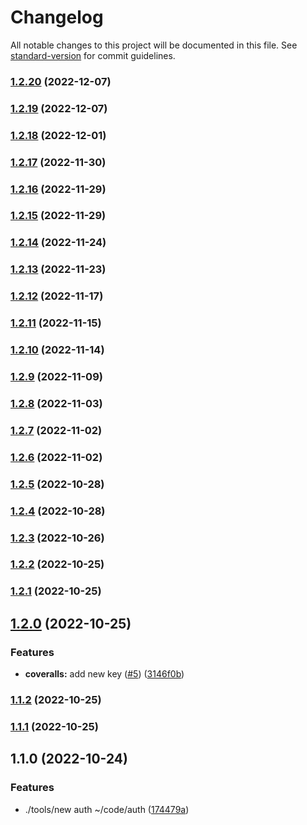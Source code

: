 # Changelog

All notable changes to this project will be documented in this file. See [standard-version](https://github.com/conventional-changelog/standard-version) for commit guidelines.

### [1.2.20](https://github.com/alexfalkowski/auth/compare/v1.2.19...v1.2.20) (2022-12-07)

### [1.2.19](https://github.com/alexfalkowski/auth/compare/v1.2.18...v1.2.19) (2022-12-07)

### [1.2.18](https://github.com/alexfalkowski/auth/compare/v1.2.17...v1.2.18) (2022-12-01)

### [1.2.17](https://github.com/alexfalkowski/auth/compare/v1.2.16...v1.2.17) (2022-11-30)

### [1.2.16](https://github.com/alexfalkowski/auth/compare/v1.2.15...v1.2.16) (2022-11-29)

### [1.2.15](https://github.com/alexfalkowski/auth/compare/v1.2.14...v1.2.15) (2022-11-29)

### [1.2.14](https://github.com/alexfalkowski/auth/compare/v1.2.13...v1.2.14) (2022-11-24)

### [1.2.13](https://github.com/alexfalkowski/auth/compare/v1.2.12...v1.2.13) (2022-11-23)

### [1.2.12](https://github.com/alexfalkowski/auth/compare/v1.2.11...v1.2.12) (2022-11-17)

### [1.2.11](https://github.com/alexfalkowski/auth/compare/v1.2.10...v1.2.11) (2022-11-15)

### [1.2.10](https://github.com/alexfalkowski/auth/compare/v1.2.9...v1.2.10) (2022-11-14)

### [1.2.9](https://github.com/alexfalkowski/auth/compare/v1.2.8...v1.2.9) (2022-11-09)

### [1.2.8](https://github.com/alexfalkowski/auth/compare/v1.2.7...v1.2.8) (2022-11-03)

### [1.2.7](https://github.com/alexfalkowski/auth/compare/v1.2.6...v1.2.7) (2022-11-02)

### [1.2.6](https://github.com/alexfalkowski/auth/compare/v1.2.5...v1.2.6) (2022-11-02)

### [1.2.5](https://github.com/alexfalkowski/auth/compare/v1.2.4...v1.2.5) (2022-10-28)

### [1.2.4](https://github.com/alexfalkowski/auth/compare/v1.2.3...v1.2.4) (2022-10-28)

### [1.2.3](https://github.com/alexfalkowski/auth/compare/v1.2.2...v1.2.3) (2022-10-26)

### [1.2.2](https://github.com/alexfalkowski/auth/compare/v1.2.1...v1.2.2) (2022-10-25)

### [1.2.1](https://github.com/alexfalkowski/auth/compare/v1.2.0...v1.2.1) (2022-10-25)

## [1.2.0](https://github.com/alexfalkowski/auth/compare/v1.1.2...v1.2.0) (2022-10-25)


### Features

* **coveralls:** add new key ([#5](https://github.com/alexfalkowski/auth/issues/5)) ([3146f0b](https://github.com/alexfalkowski/auth/commit/3146f0be8ffb4a1c7fa4da140d409407a9b6c7dc))

### [1.1.2](https://github.com/alexfalkowski/auth/compare/v1.1.1...v1.1.2) (2022-10-25)

### [1.1.1](https://github.com/alexfalkowski/auth/compare/v1.1.0...v1.1.1) (2022-10-25)

## 1.1.0 (2022-10-24)


### Features

* ./tools/new auth ~/code/auth ([174479a](https://github.com/alexfalkowski/auth/commit/174479aed963539515d67802b4006b21a13591cb))
